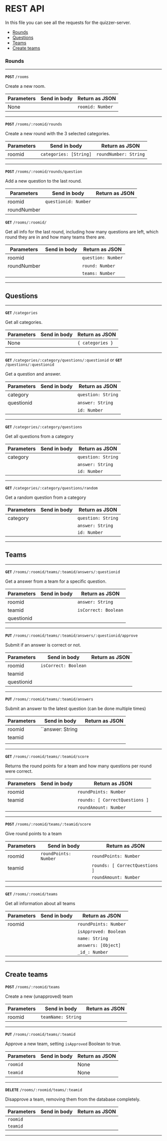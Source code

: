 # REST API

In this file you can see all the requests for the quizzer-server.

- [Rounds](#rounds)
- [Questions](#questions)
- [Teams](#teams)
- [Create teams](#create-teams)

### Rounds

---

**`POST`** `/rooms`

Create a new room.

| Parameters | Send in body | Return as JSON   |
| ---------- | ------------ | ---------------- |
| None       |              | `roomid: Number` |

---

**`POST`** `/rooms/:roomid/rounds`

Create a new round with the 3 selected categories.

| Parameters | Send in body           | Return as JSON        |
| ---------- | ---------------------- | --------------------- |
| roomid     | `categories: [String]` | `roundNumber: String` |

---

**`POST`** `/rooms/:roomid/rounds/question`

Add a new question to the last round.

| Parameters  | Send in body         | Return as JSON |
| ----------- | -------------------- | -------------- |
| roomid      | `questionid: Number` |                |
| roundNumber |                      |                |

**`GET`** `/rooms/:roomid/`

Get all info for the last round, including how many questions are left, which round they are in and how many teams there are.

| Parameters  | Send in body | Return as JSON     |
| ----------- | ------------ | ------------------ |
| roomid      |              | `question: Number` |
| roundNumber |              | `round: Number`    |
|             |              | `teams: Number`    |

---

## Questions

---

**`GET`** `/categories`

Get all categories.

| Parameters | Send in body | Return as JSON   |
| ---------- | ------------ | ---------------- |
| None       |              | `{ categories }` |

---

**`GET`** `/categories/:category/questions/:questionid`
or
**`GET`** `/questions/:questionid`

Get a question and answer.

| Parameters | Send in body | Return as JSON     |
| ---------- | ------------ | ------------------ |
| category   |              | `question: String` |
| questionid |              | `answer: String`   |
|            |              | `id: Number`       |

---

**`GET`** `/categories/:category/questions`

Get all questions from a category

| Parameters | Send in body | Return as JSON     |
| ---------- | ------------ | ------------------ |
| category   |              | `question: String` |
|            |              | `answer: String`   |
|            |              | `id: Number`       |

---

**`GET`** `/categories/:category/questions/random`

Get a random question from a category

| Parameters | Send in body | Return as JSON     |
| ---------- | ------------ | ------------------ |
| category   |              | `question: String` |
|            |              | `answer: String`   |
|            |              | `id: Number`       |

---

## Teams

---

**`GET`** `/rooms/:roomid/teams/:teamid/answers/:questionid`

Get a answer from a team for a specific question.

| Parameters | Send in body | Return as JSON       |
| ---------- | ------------ | -------------------- |
| roomid     |              | `answer: String`     |
| teamid     |              | `isCorrect: Boolean` |
| questionid |              |                      |

---

**`PUT`** `/rooms/:roomid/teams/:teamid/answers/:questionid/approve`

Submit if an answer is correct or not.

| Parameters | Send in body         | Return as JSON |
| ---------- | -------------------- | -------------- |
| roomid     | `isCorrect: Boolean` |                |
| teamid     |                      |                |
| questionid |                      |                |

---

**`PUT`** `/rooms/:roomid/teams/:teamid/answers`

Submit an answer to the latest question (can be done multiple times)

| Parameters | Send in body        | Return as JSON |
| ---------- | ------------------- | -------------- |
| roomid     | ``answer: String` ` |                |
| teamid     |                     |                |
|            |                     |                |

---

**`GET`** `/rooms/:roomid/teams/:teamid/score`

Returns the round points for a team and how many questions per round were correct.

| Parameters | Send in body | Return as JSON                 |
| ---------- | ------------ | ------------------------------ |
| roomid     |              | `roundPoints: Number`          |
| teamid     |              | `rounds: [ CorrectQuestions ]` |
|            |              | `roundAmount: Number`          |

---

**`POST`** `/rooms/:roomid/teams/:teamid/score`

Give round points to a team

| Parameters | Send in body          | Return as JSON                 |
| ---------- | --------------------- | ------------------------------ |
| roomid     | `roundPoints: Number` | `roundPoints: Number`          |
| teamid     |                       | `rounds: [ CorrectQuestions ]` |
|            |                       | `roundAmount: Number`          |

---

**`GET`** `/rooms/:roomid/teams`

Get all information about all teams

| Parameters | Send in body | Return as JSON        |
| ---------- | ------------ | --------------------- |
| roomid     |              | `roundPoints: Number` |
|            |              | `isApproved: Boolean` |
|            |              | `name: String`        |
|            |              | `answers: [Object]`   |
|            |              | `_id_: Number`        |

---

## Create teams

**`POST`** `/rooms/:roomid/teams`

Create a new (unapproved) team

| Parameters | Send in body       | Return as JSON |
| ---------- | ------------------ | -------------- |
| roomid     | `teamName: String` |                |

---

**`PUT`** `/rooms/:roomid/teams/:teamid`

Approve a new team, setting `isApproved` Boolean to true.

| Parameters | Send in body | Return as JSON |
| ---------- | ------------ | -------------- |
| `roomid`   |              | None           |
| `teamid`   |              | None           |

---

**`DELETE`** `/rooms/:roomid/teams/:teamid`

Disapprove a team, removing them from the database completely.

| Parameters | Send in body | Return as JSON |
| ---------- | ------------ | -------------- |
| `roomid`   |              |                |
| `teamid`   |              |                |

---
